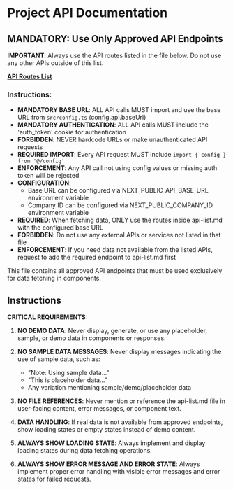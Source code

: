 # Project API Documentation

## MANDATORY: Use Only Approved API Endpoints

**IMPORTANT**: Always use the API routes listed in the file below. Do not use any other APIs outside of this list.

**[API Routes List](api-list.md)**

### Instructions:

- **MANDATORY BASE URL**: ALL API calls MUST import and use the base URL from `src/config.ts` (config.api.baseUrl)
- **MANDATORY AUTHENTICATION**: ALL API calls MUST include the 'auth_token' cookie for authentication
- **FORBIDDEN**: NEVER hardcode URLs or make unauthenticated API requests
- **REQUIRED IMPORT**: Every API request MUST include `import { config } from '@/config'`
- **ENFORCEMENT**: Any API call not using config values or missing auth token will be rejected
- **CONFIGURATION**: 
  - Base URL can be configured via NEXT_PUBLIC_API_BASE_URL environment variable
  - Company ID can be configured via NEXT_PUBLIC_COMPANY_ID environment variable
- **REQUIRED**: When fetching data, ONLY use the routes inside api-list.md with the configured base URL
- **FORBIDDEN**: Do not use any external APIs or services not listed in that file
- **ENFORCEMENT**: If you need data not available from the listed APIs, request to add the required endpoint to api-list.md first

This file contains all approved API endpoints that must be used exclusively for data fetching in components.

## Instructions

**CRITICAL REQUIREMENTS:**

1. **NO DEMO DATA**: Never display, generate, or use any placeholder, sample, or demo data in components or responses.

2. **NO SAMPLE DATA MESSAGES**: Never display messages indicating the use of sample data, such as:

   - "Note: Using sample data..."
   - "This is placeholder data..."
   - Any variation mentioning sample/demo/placeholder data

3. **NO FILE REFERENCES**: Never mention or reference the api-list.md file in user-facing content, error messages, or component text.

4. **DATA HANDLING**: If real data is not available from approved endpoints, show loading states or empty states instead of demo content.

5. **ALWAYS SHOW LOADING STATE**: Always implement and display loading states during data fetching operations.

6. **ALWAYS SHOW ERROR MESSAGE AND ERROR STATE**: Always implement proper error handling with visible error messages and error states for failed requests.
